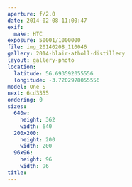 ```yaml
---
aperture: f/2.0
date: 2014-02-08 11:00:47
exif:
  make: HTC
exposure: 50001/1000000
file: img_20140208_110046
gallery: 2014-blair-atholl-distillery
layout: gallery-photo
location:
  latitude: 56.693592055556
  longitude: -3.7202978055556
model: One S
next: 6cd3355
ordering: 0
sizes:
  640w:
    height: 362
    width: 640
  200x200:
    height: 200
    width: 200
  96x96:
    height: 96
    width: 96
title: 
---
```

